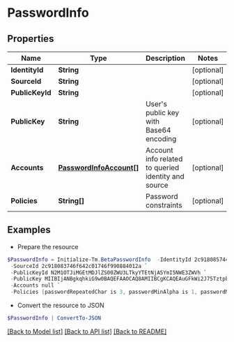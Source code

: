 # PasswordInfo
## Properties

Name | Type | Description | Notes
------------ | ------------- | ------------- | -------------
**IdentityId** | **String** |  | [optional] 
**SourceId** | **String** |  | [optional] 
**PublicKeyId** | **String** |  | [optional] 
**PublicKey** | **String** | User&#39;s public key with Base64 encoding | [optional] 
**Accounts** | [**PasswordInfoAccount[]**](PasswordInfoAccount.md) | Account info related to queried identity and source | [optional] 
**Policies** | **String[]** | Password constraints | [optional] 

## Examples

- Prepare the resource
```powershell
$PasswordInfo = Initialize-Tm.BetaPasswordInfo  -IdentityId 2c918085744fec4301746f9a5bce4605 `
 -SourceId 2c918083746f642c01746f990884012a `
 -PublicKeyId N2M1OTJiMGEtMDJlZS00ZWU3LTkyYTEtNjA5YmI5NWE3ZWVh `
 -PublicKey MIIBIjANBgkqhkiG9w0BAQEFAAOCAQ8AMIIBCgKCAQEAuGFkWi2J75TztpbaPKd36bJnIB3J8gZ6UcoS9oSDYsqBzPpTsfZXYaEf4Y4BKGgJIXmE/lwhwuj7mU1itdZ2qTSNFtnXA8Fn75c3UUkk+h+wdZbkuSmqlsJo3R1OnJkwkJggcAy9Jvk9jlcrNLWorpQ1w9raUvxtvfgkSdq153KxotenQ1HciSyZ0nA/Kw0UaucLnho8xdRowZs11afXGXA9IT9H6D8T6zUdtSxm0nAyH+mluma5LdTfaM50W3l/L8q56Vrqmx2pZIiwdx/0+g3Y++jV70zom0ZBkC1MmSoLMrQYG5OICNjr72f78B2PaGXfarQHqARLjKpMVt9YIQIDAQAB `
 -Accounts null `
 -Policies [passwordRepeatedChar is 3, passwordMinAlpha is 1, passwordMinLength is 5, passwordMinNumeric is 1]
```

- Convert the resource to JSON
```powershell
$PasswordInfo | ConvertTo-JSON
```

[[Back to Model list]](../README.md#documentation-for-models) [[Back to API list]](../README.md#documentation-for-api-endpoints) [[Back to README]](../README.md)

